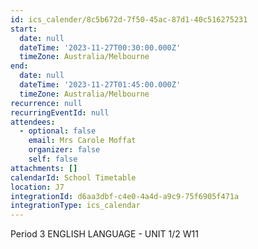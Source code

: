 ```yaml
---
id: ics_calender/8c5b672d-7f50-45ac-87d1-40c516275231
start:
  date: null
  dateTime: '2023-11-27T00:30:00.000Z'
  timeZone: Australia/Melbourne
end:
  date: null
  dateTime: '2023-11-27T01:45:00.000Z'
  timeZone: Australia/Melbourne
recurrence: null
recurringEventId: null
attendees:
  - optional: false
    email: Mrs Carole Moffat
    organizer: false
    self: false
attachments: []
calendarId: School Timetable
location: J7
integrationId: d6aa3dbf-c4e0-4a4d-a9c9-75f6905f471a
integrationType: ics_calendar
---
```

Period 3
ENGLISH LANGUAGE - UNIT 1/2 W11